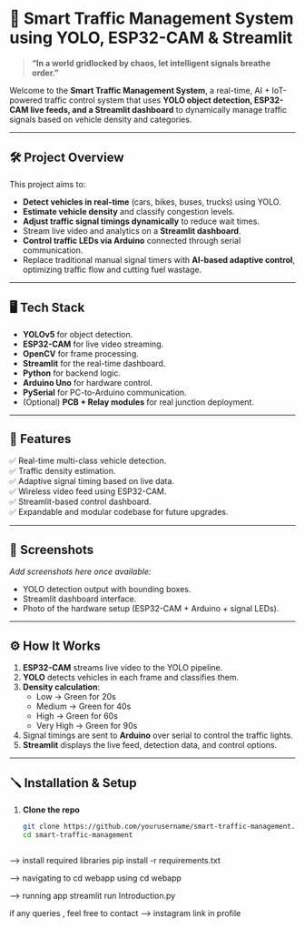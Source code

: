 # 🚦 Smart Traffic Management System using YOLO, ESP32-CAM & Streamlit

> **“In a world gridlocked by chaos, let intelligent signals breathe order.”**

Welcome to the **Smart Traffic Management System**, a real-time, AI + IoT-powered traffic control system that uses **YOLO object detection, ESP32-CAM live feeds, and a Streamlit dashboard** to dynamically manage traffic signals based on vehicle density and categories.

---

## 🛠️ Project Overview

This project aims to:
- **Detect vehicles in real-time** (cars, bikes, buses, trucks) using YOLO.
- **Estimate vehicle density** and classify congestion levels.
- **Adjust traffic signal timings dynamically** to reduce wait times.
- Stream live video and analytics on a **Streamlit dashboard**.
- **Control traffic LEDs via Arduino** connected through serial communication.
- Replace traditional manual signal timers with **AI-based adaptive control**, optimizing traffic flow and cutting fuel wastage.

---

## 🖥️ Tech Stack

- **YOLOv5** for object detection.
- **ESP32-CAM** for live video streaming.
- **OpenCV** for frame processing.
- **Streamlit** for the real-time dashboard.
- **Python** for backend logic.
- **Arduino Uno** for hardware control.
- **PySerial** for PC-to-Arduino communication.
- (Optional) **PCB + Relay modules** for real junction deployment.

---

## 🚀 Features

✅ Real-time multi-class vehicle detection.  
✅ Traffic density estimation.  
✅ Adaptive signal timing based on live data.  
✅ Wireless video feed using ESP32-CAM.  
✅ Streamlit-based control dashboard.  
✅ Expandable and modular codebase for future upgrades.

---

## 📸 Screenshots

_Add screenshots here once available:_
- YOLO detection output with bounding boxes.
- Streamlit dashboard interface.
- Photo of the hardware setup (ESP32-CAM + Arduino + signal LEDs).

---

## ⚙️ How It Works

1. **ESP32-CAM** streams live video to the YOLO pipeline.
2. **YOLO** detects vehicles in each frame and classifies them.
3. **Density calculation**:
   - Low → Green for 20s
   - Medium → Green for 40s
   - High → Green for 60s
   - Very High → Green for 90s
4. Signal timings are sent to **Arduino** over serial to control the traffic lights.
5. **Streamlit** displays the live feed, detection data, and control options.

---

## 🪛 Installation & Setup

1. **Clone the repo**
   ```bash
   git clone https://github.com/yourusername/smart-traffic-management.git
   cd smart-traffic-management



--> install required libraries
pip install -r requirements.txt

--> navigating to cd webapp using
cd webapp

--> running app
streamlit run Introduction.py


if any queries , feel free to contact
--> instagram
link in profile 
